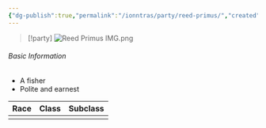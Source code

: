 ```yaml
---
{"dg-publish":true,"permalink":"/ionntras/party/reed-primus/","created":"","updated":""}
---
```



> [!party]
> ![Reed Primus IMG.png](/img/user/z_Assets/Reed%20Primus%20IMG.png)

###### Basic Information 
- A fisher 
- Polite and earnest

| **Race** | **Class** | **Subclass** |
| -------- | --------- | ------------ |
|     |     |  |